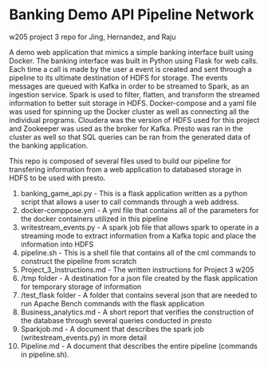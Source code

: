 # Banking Demo API Pipeline Network
w205 project 3 repo for Jing, Hernandez, and Raju

A demo web application that mimics a simple banking interface built using Docker. The banking interface was built in Python using Flask for web calls. Each time a call is made by the user a event is created and sent through a pipeline to its ultimate destination of HDFS for storage. The events messages are queued with Kafka in order to be streamed to Spark, as an ingestion service. Spark is used to filter, flatten, and transform the streamed information to better suit storage in HDFS. Docker-compose and a yaml file was used for spinning up the Docker cluster as well as connecting all the individual programs. Cloudera was the version of HDFS used for this project and Zookeeper was used as the broker for Kafka. Presto was ran in the cluster as well so that SQL queries can be ran from the generated data of the banking application.


This repo is composed of several files used to build our pipeline for transfering information from a web application to databased storage in HDFS to be used with presto.

1. banking_game_api.py - This is a flask application written as a python script that allows a user to call commands through a web address.
2. docker-comppose.yml - A yml file that contains all of the parameters for the docker containers utilized in this pipeline
3. writestream_events.py - A spark job file that allows spark to operate in a streaming mode to extract information from a Kafka topic and place the information into HDFS
4. pipeline.sh - This is a shell file that contains all of the cml commands to construct the pipeline from scratch
5. Project_3_Instructions.md - The written instructions for Project 3 w205
6. /tmp folder - A destination for a json file created by the flask application for temporary storage of information
7. /test_flask folder - A folder that contains several json that are needed to run Apache Bench commands with the flask application
8. Business_analytics.md - A short report that verifies the construction of the database through several queries conducted in presto
9. Sparkjob.md - A document that describes the spark job (writestream_events.py) in more detail
10. Pipeline.md - A document that describes the entire pipeline (commands in pipeline.sh).
